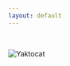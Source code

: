 ```yaml
---
layout: default
---
```




<br>


![Yaktocat](https://octodex.github.com/images/yaktocat.png)

<br>



